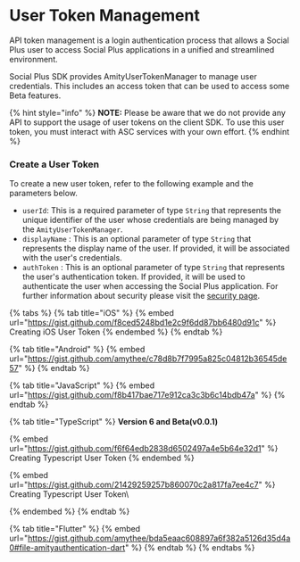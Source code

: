 # User Token Management

API token management is a login authentication process that allows a Social Plus user to access Social Plus applications in a unified and streamlined environment.

Social Plus SDK provides AmityUserTokenManager to manage user credentials. This includes an access token that can be used to access some Beta features.

{% hint style="info" %}
**NOTE:** Please be aware that we do not provide any API to support the usage of user tokens on the client SDK. To use this user token, you must interact with ASC services with your own effort.
{% endhint %}

### Create a User Token

To create a new user token, refer to the following example and the parameters below.

* `userId`: This is a required parameter of type `String` that represents the unique identifier of the user whose credentials are being managed by the `AmityUserTokenManager`.
* `displayName` : This is an optional parameter of type `String` that represents the display name of the user. If provided, it will be associated with the user's credentials.
* `authToken` : This is an optional parameter of type `String` that represents the user's authentication token. If provided, it will be used to authenticate the user when accessing the Social Plus application. For further information about security please visit the [security page](../../../analytics-and-moderation/console/settings/security/).

{% tabs %}
{% tab title="iOS" %}
{% embed url="https://gist.github.com/f8ced5248bd1e2c9f6dd87bb6480d91c" %}
Creating iOS User Token
{% endembed %}
{% endtab %}

{% tab title="Android" %}
{% embed url="https://gist.github.com/amythee/c78d8b7f7995a825c04812b36545de57" %}
{% endtab %}

{% tab title="JavaScript" %}
{% embed url="https://gist.github.com/f8b417bae717e912ca3c3b6c14bdb47a" %}
{% endtab %}

{% tab title="TypeScript" %}
**Version 6 and Beta(v0.0.1)**

{% embed url="https://gist.github.com/f6f64edb2838d6502497a4e5b64e32d1" %}
Creating Typescript User Token
{% endembed %}

{% embed url="https://gist.github.com/21429259257b860070c2a817fa7ee4c7" %}
Creating Typescript User Token\

{% endembed %}
{% endtab %}

{% tab title="Flutter" %}
{% embed url="https://gist.github.com/amythee/bda5eaac608897a6f382a5126d35d4a0#file-amityauthentication-dart" %}
{% endtab %}
{% endtabs %}

